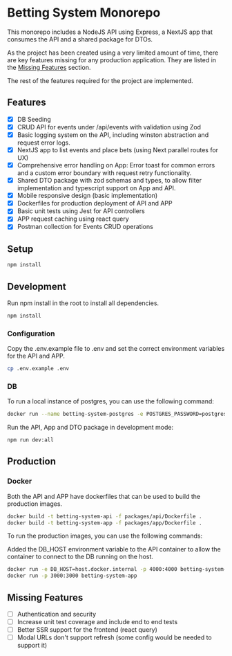 # Betting System Monorepo

This monorepo includes a NodeJS API using Express, a NextJS app that consumes the API and a shared package for DTOs.

As the project has been created using a very limited amount of time, there are key features missing for any production application. They are listed in the [Missing Features](#missing-features) section.

The rest of the features required for the project are implemented.

## Features

- [x] DB Seeding
- [x] CRUD API for events under /api/events with validation using Zod
- [x] Basic logging system on the API, including winston abstraction and request error logs.
- [x] NextJS app to list events and place bets (using Next parallel routes for UX)
- [x] Comprehensive error handling on App: Error toast for common errors and a custom error boundary with request retry functionality.
- [x] Shared DTO package with zod schemas and types, to allow filter implementation and typescript support on App and API.
- [x] Mobile responsive design (basic implementation)
- [x] Dockerfiles for production deployment of API and APP
- [x] Basic unit tests using Jest for API controllers
- [x] APP request caching using react query
- [x] Postman collection for Events CRUD operations

## Setup

```bash
npm install
```

## Development

Run npm install in the root to install all dependencies.

```bash
npm install
```

### Configuration

Copy the .env.example file to .env and set the correct environment variables for the API and APP.

```bash
cp .env.example .env
```

### DB

To run a local instance of postgres, you can use the following command:

```bash
docker run --name betting-system-postgres -e POSTGRES_PASSWORD=postgres -p 5432:5432 -d postgres
```







Run the API, App and DTO package in development mode:

```bash
npm run dev:all
```

## Production

### Docker

Both the API and APP have dockerfiles that can be used to build the production images.

```bash
docker build -t betting-system-api -f packages/api/Dockerfile .
docker build -t betting-system-app -f packages/app/Dockerfile .
```

To run the production images, you can use the following commands:

Added the DB_HOST environment variable to the API container to allow the container to connect to the DB running on the host.
```bash
docker run -e DB_HOST=host.docker.internal -p 4000:4000 betting-system-api
docker run -p 3000:3000 betting-system-app
```

## Missing Features

- [ ] Authentication and security
- [ ] Increase unit test coverage and include end to end tests
- [ ] Better SSR support for the frontend (react query)
- [ ] Modal URLs don't support refresh (some config would be needed to support it)
